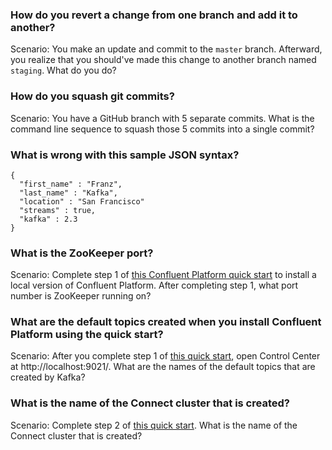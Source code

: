 ### How do you revert a change from one branch and add it to another?
Scenario: You make an update and commit to the `master` branch. Afterward, you realize that you should've made this 
change to another branch named `staging`. What do you do? 

### How do you squash git commits?
Scenario: You have a GitHub branch with 5 separate commits. What is the command line sequence to squash those 5 commits 
into a single commit?

### What is wrong with this sample JSON syntax?

```
{
  "first_name" : "Franz",
  "last_name" : "Kafka",
  "location" : "San Francisco"
  "streams" : true,
  "kafka" : 2.3 
}
```

### What is the ZooKeeper port?

Scenario: Complete step 1 of [this Confluent Platform quick start]([https://docs.confluent.io/current/quickstart/ce-docker-quickstart.html](https://docs.confluent.io/platform/7.3/platform-quickstart.html)) to 
install a local version of Confluent Platform. After completing step 1, what port number is ZooKeeper running on?

### What are the default topics created when you install Confluent Platform using the quick start?

Scenario: After you complete step 1 of [this quick start]([https://docs.confluent.io/current/quickstart/ce-docker-quickstart.html](https://docs.confluent.io/platform/7.3/platform-quickstart.html)), 
open Control Center at http://localhost:9021/. What are the names of the default topics that are created by Kafka?

### What is the name of the Connect cluster that is created?

Scenario: Complete step 2 of [this quick start]([https://docs.confluent.io/current/quickstart/ce-docker-quickstart.html](https://docs.confluent.io/platform/7.3/platform-quickstart.html)https://docs.confluent.io/platform/7.3/platform-quickstart.html). 
What is the name of the Connect cluster that is created?
